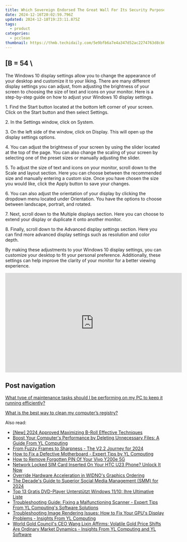 ```yaml
---
title: Which Sovereign Endorsed The Great Wall For Its Security Purposes? - Analysis by YL Systems
date: 2024-12-16T20:02:59.796Z
updated: 2024-12-18T19:23:11.875Z
tags:
  - product
categories:
  - pcclean
thumbnail: https://thmb.techidaily.com/5e9bfb6a7e4a347d52ac2274763d8cb00a024229f1f3b2af38f5058bc81f8e98.jpg
---
```


## \[B = 54 \

The Windows 10 display settings allow you to change the appearance of your desktop and customize it to your liking. There are many different display settings you can adjust, from adjusting the brightness of your screen to choosing the size of text and icons on your monitor. Here is a step-by-step guide on how to adjust your Windows 10 display settings. 

1\. Find the Start button located at the bottom left corner of your screen. Click on the Start button and then select Settings.

2\. In the Settings window, click on System.

3\. On the left side of the window, click on Display. This will open up the display settings options. 

4\. You can adjust the brightness of your screen by using the slider located at the top of the page. You can also change the scaling of your screen by selecting one of the preset sizes or manually adjusting the slider.

5\. To adjust the size of text and icons on your monitor, scroll down to the Scale and layout section. Here you can choose between the recommended size and manually entering a custom size. Once you have chosen the size you would like, click the Apply button to save your changes.

6\. You can also adjust the orientation of your display by clicking the dropdown menu located under Orientation. You have the options to choose between landscape, portrait, and rotated.

7\. Next, scroll down to the Multiple displays section. Here you can choose to extend your display or duplicate it onto another monitor.

8\. Finally, scroll down to the Advanced display settings section. Here you can find more advanced display settings such as resolution and color depth. 

By making these adjustments to your Windows 10 display settings, you can customize your desktop to fit your personal preference. Additionally, these settings can help improve the clarity of your monitor for a better viewing experience.

<!-- affiliate ads begin -->
<iframe width="560" height="315" src="https://www.youtube.com/embed/6xGqSETroqA?si=4C1GPgXi-AksR_oO" title="YouTube video player" frameborder="0" allow="accelerometer; autoplay; clipboard-write; encrypted-media; gyroscope; picture-in-picture; web-share" referrerpolicy="strict-origin-when-cross-origin" allowfullscreen></iframe>
<!-- affiliate ads end -->

## Post navigation

[What type of maintenance tasks should I be performing on my PC to keep it running efficiently?](https://tools.techidaily.com/pcclean/products/)

[What is the best way to clean my computer’s registry?](https://tools.techidaily.com/pcclean/products/)

<ins class="adsbygoogle"
     style="display:block"
     data-ad-format="autorelaxed"
     data-ad-client="ca-pub-7571918770474297"
     data-ad-slot="1223367746"></ins>

<ins class="adsbygoogle"
     style="display:block"
     data-ad-client="ca-pub-7571918770474297"
     data-ad-slot="8358498916"
     data-ad-format="auto"
     data-full-width-responsive="true"></ins>

<span class="atpl-alsoreadstyle">Also read:</span>
<div><ul>
<li><a href="https://fox-glue.techidaily.com/new-2024-approved-maximizing-b-roll-effective-techniques/"><u>[New] 2024 Approved Maximizing B-Roll Effective Techniques</u></a></li>
<li><a href="https://discover-able.techidaily.com/boost-your-computers-performance-by-deleting-unnecessary-files-a-guide-from-yl-computing/"><u>Boost Your Computer's Performance by Deleting Unnecessary Files: A Guide From YL Computing</u></a></li>
<li><a href="https://article-knowledge.techidaily.com/from-fuzzy-frames-to-sharpness-the-v22-journey-for-2024/"><u>From Fuzzy Frames to Sharpness - The V2.2 Journey for 2024</u></a></li>
<li><a href="https://discover-able.techidaily.com/how-to-fix-a-defective-motherboard-expert-tips-by-yl-computing/"><u>How to Fix a Defective Motherboard - Expert Tips by YL Computing</u></a></li>
<li><a href="https://unlock-android.techidaily.com/how-to-remove-forgotten-pin-of-your-vivo-y200e-5g-by-drfone-android/"><u>How to Remove Forgotten PIN Of Your Vivo Y200e 5G</u></a></li>
<li><a href="https://sim-unlock.techidaily.com/network-locked-sim-card-inserted-on-your-htc-u23-phone-unlock-it-now-by-drfone-android/"><u>Network Locked SIM Card Inserted On Your HTC U23 Phone? Unlock It Now</u></a></li>
<li><a href="https://win11.techidaily.com/override-hardware-acceleration-in-widnos-graphics-ordering/"><u>Override Hardware Acceleration in WIDNO's Graphics Ordering</u></a></li>
<li><a href="https://some-guidance.techidaily.com/the-decades-guide-to-superior-social-media-management-smm-for-2024/"><u>The Decade's Guide to Superior Social Media Management (SMM) for 2024</u></a></li>
<li><a href="https://techtrends.techidaily.com/top-13-gratis-dvd-player-unterstutzt-windows-1110-ihre-ultimative-liste/"><u>Top 13 Gratis DVD-Player Unterstützt Windows 11/10: Ihre Ultimative Liste</u></a></li>
<li><a href="https://discover-able.techidaily.com/troubleshooting-guide-fixing-a-malfunctioning-scanner-expert-tips-from-yl-computings-software-solutions/"><u>Troubleshooting Guide: Fixing a Malfunctioning Scanner - Expert Tips From YL Computing's Software Solutions</u></a></li>
<li><a href="https://discover-able.techidaily.com/troubleshooting-image-rendering-issues-how-to-fix-your-gpus-display-problems-insights-from-yl-computing/"><u>Troubleshooting Image Rendering Issues: How to Fix Your GPU's Display Problems - Insights From YL Computing</u></a></li>
<li><a href="https://discover-able.techidaily.com/world-gold-councils-ceo-wang-lixin-affirms-volatile-gold-price-shifts-are-ordinary-market-dynamics-insights-from-yl-computing-and-yl-software/"><u>World Gold Council's CEO Wang Lixin Affirms: Volatile Gold Price Shifts Are Ordinary Market Dynamics - Insights From YL Computing and YL Software</u></a></li>
</ul></div>

